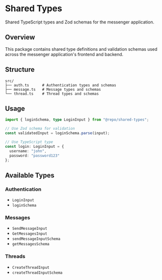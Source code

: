 # Shared Types

Shared TypeScript types and Zod schemas for the messenger application.

## Overview

This package contains shared type definitions and validation schemas used across the messenger application's frontend and backend.

## Structure

```
src/
├── auth.ts      # Authentication types and schemas
├── message.ts   # Message types and schemas
└── thread.ts    # Thread types and schemas
```

## Usage

```typescript
import { loginSchema, type LoginInput } from "@repo/shared-types";

// Use Zod schema for validation
const validatedInput = loginSchema.parse(input);

// Use TypeScript type
const login: LoginInput = {
  username: "john",
  password: "password123"
};
```

## Available Types

### Authentication
- `LoginInput`
- `loginSchema`

### Messages
- `SendMessageInput`
- `GetMessagesInput`
- `sendMessageInputSchema`
- `getMessagesSchema`

### Threads
- `CreateThreadInput`
- `createThreadInputSchema`